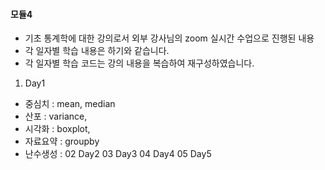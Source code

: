 #### 모듈4 
- 기초 통계학에 대한 강의로서 외부 강사님의 zoom 실시간 수업으로 진행된 내용
- 각 일자별 학습 내용은 하기와 같습니다.
- 각 일자별 학습 코드는 강의 내용을 복습하여 재구성하였습니다.
01) Day1
  - 중심치 : mean, median
  - 산포 : variance,
  - 시각화 : boxplot, 
  - 자료요약 : groupby
  - 난수생성 : 
02 Day2
03 Day3
04 Day4
05 Day5
